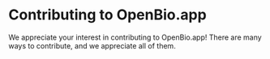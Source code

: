 # Contributing to OpenBio.app

We appreciate your interest in contributing to OpenBio.app! There are many ways to contribute, and we appreciate all of them.

